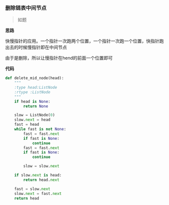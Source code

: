 ### 删除链表中间节点
> 如题

**思路**

快慢指针的应用。一个指针一次跑两个位置，一个指针一次跑一个位置，快指针跑出去的时候慢指针即在中间节点

由于是删除，所以让慢指针在hend的前面一个位置即可

**代码**

```python
def delete_mid_node(head):
    """
    :type head:ListNode
    :rtype :ListNode
    """
    if head is None:
        return None

    slow = ListNode(0)
    slow.next = head
    fast = head
    while fast is not None:
        fast = fast.next
        if fast is None:
            continue
        fast = fast.next
        if fast is None:
            continue

        slow = slow.next

    if slow.next is head:
        return head.next

    fast = slow.next
    slow.next = fast.next
    return head
```